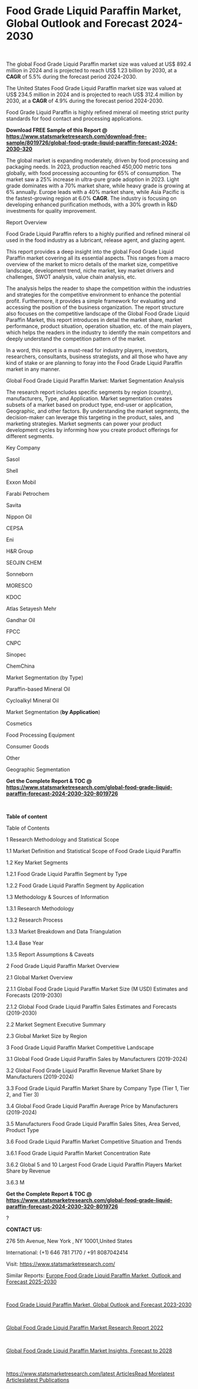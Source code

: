 <h1>Food Grade Liquid Paraffin Market, Global Outlook and Forecast 2024-2030</h1><br/><p>The global Food Grade Liquid Paraffin market size was valued at US$ 892.4 million in 2024 and is projected to reach US$ 1.23 billion by 2030, at a <strong>CAGR</strong> of 5.5% during the forecast period 2024-2030.</p>
 
 
 
 <p>The United States Food Grade Liquid Paraffin market size was valued at US$ 234.5 million in 2024 and is projected to reach US$ 312.4 million by 2030, at a <strong>CAGR</strong> of 4.9% during the forecast period 2024-2030.</p>
 
 
 
 <p>Food Grade Liquid Paraffin is highly refined mineral oil meeting strict purity standards for food contact and processing applications.</p>
 
 
 
 <p><strong>Download FREE Sample of this Report @ <a href="https://www.statsmarketresearch.com/download-free-sample/8019726/global-food-grade-liquid-paraffin-forecast-2024-2030-320">https://www.statsmarketresearch.com/download-free-sample/8019726/global-food-grade-liquid-paraffin-forecast-2024-2030-320</a></strong></p>
 
 
 
 <p>The global market is expanding moderately, driven by food processing and packaging needs. In 2023, production reached 450,000 metric tons globally, with food processing accounting for 65% of consumption. The market saw a 25% increase in ultra-pure grade adoption in 2023. Light grade dominates with a 70% market share, while heavy grade is growing at 6% annually. Europe leads with a 40% market share, while Asia Pacific is the fastest-growing region at 6.0% <strong>CAGR</strong>. The industry is focusing on developing enhanced purification methods, with a 30% growth in R&D investments for quality improvement.</p>
 
 
 
 <p>Report Overview</p>
 
 
 
 <p>Food Grade Liquid Paraffin refers to a highly purified and refined mineral oil used in the food industry as a lubricant, release agent, and glazing agent.</p>
 
 
 
 <p>This report provides a deep insight into the global Food Grade Liquid Paraffin market covering all its essential aspects. This ranges from a macro overview of the market to micro details of the market size, competitive landscape, development trend, niche market, key market drivers and challenges, SWOT analysis, value chain analysis, etc.</p>
 
 
 
 <p>The analysis helps the reader to shape the competition within the industries and strategies for the competitive environment to enhance the potential profit. Furthermore, it provides a simple framework for evaluating and accessing the position of the business organization. The report structure also focuses on the competitive landscape of the Global Food Grade Liquid Paraffin Market, this report introduces in detail the market share, market performance, product situation, operation situation, etc. of the main players, which helps the readers in the industry to identify the main competitors and deeply understand the competition pattern of the market.</p>
 
 
 
 <p>In a word, this report is a must-read for industry players, investors, researchers, consultants, business strategists, and all those who have any kind of stake or are planning to foray into the Food Grade Liquid Paraffin market in any manner.</p>
 
 
 
 <p>Global Food Grade Liquid Paraffin Market: Market Segmentation Analysis</p>
 
 
 
 <p>The research report includes specific segments by region (country), manufacturers, Type, and Application. Market segmentation creates subsets of a market based on product type, end-user or application, Geographic, and other factors. By understanding the market segments, the decision-maker can leverage this targeting in the product, sales, and marketing strategies. Market segments can power your product development cycles by informing how you create product offerings for different segments.</p>
 
 
 
 <p>Key Company</p>
 
 
 
 <p>Sasol</p>
 
 
 
 <p>Shell</p>
 
 
 
 <p>Exxon Mobil</p>
 
 
 
 <p>Farabi Petrochem</p>
 
 
 
 <p>Savita</p>
 
 
 
 <p>Nippon Oil</p>
 
 
 
 <p>CEPSA</p>
 
 
 
 <p>Eni</p>
 
 
 
 <p>H&R Group</p>
 
 
 
 <p>SEOJIN CHEM</p>
 
 
 
 <p>Sonneborn</p>
 
 
 
 <p>MORESCO</p>
 
 
 
 <p>KDOC</p>
 
 
 
 <p>Atlas Setayesh Mehr</p>
 
 
 
 <p>Gandhar Oil</p>
 
 
 
 <p>FPCC</p>
 
 
 
 <p>CNPC</p>
 
 
 
 <p>Sinopec</p>
 
 
 
 <p>ChemChina</p>
 
 
 
 <p>Market Segmentation (by Type)</p>
 
 
 
 <p>Paraffin-based Mineral Oil</p>
 
 
 
 <p>Cycloalkyl Mineral Oil</p>
 
 
 
 <p>Market Segmentation (<strong>by Application</strong>)</p>
 
 
 
 <p>Cosmetics</p>
 
 
 
 <p>Food Processing Equipment</p>
 
 
 
 <p>Consumer Goods</p>
 
 
 
 <p>Other</p>
 
 
 
 <p>Geographic Segmentation</p>
 
 
 
 <div><b>Get the Complete Report & TOC @ <a href="https://www.statsmarketresearch.com/global-food-grade-liquid-paraffin-forecast-2024-2030-320-8019726">https://www.statsmarketresearch.com/global-food-grade-liquid-paraffin-forecast-2024-2030-320-8019726</a></b></div>
 
 
 
 <p><br />
 
 <b>Table of content</b></p>
 
 
 
 <p>Table of Contents<br />
 
 1 Research Methodology and Statistical Scope<br />
 
 1.1 Market Definition and Statistical Scope of Food Grade Liquid Paraffin<br />
 
 1.2 Key Market Segments<br />
 
 1.2.1 Food Grade Liquid Paraffin Segment by Type<br />
 
 1.2.2 Food Grade Liquid Paraffin Segment by Application<br />
 
 1.3 Methodology & Sources of Information<br />
 
 1.3.1 Research Methodology<br />
 
 1.3.2 Research Process<br />
 
 1.3.3 Market Breakdown and Data Triangulation<br />
 
 1.3.4 Base Year<br />
 
 1.3.5 Report Assumptions & Caveats<br />
 
 2 Food Grade Liquid Paraffin Market Overview<br />
 
 2.1 Global Market Overview<br />
 
 2.1.1 Global Food Grade Liquid Paraffin Market Size (M USD) Estimates and Forecasts (2019-2030)<br />
 
 2.1.2 Global Food Grade Liquid Paraffin Sales Estimates and Forecasts (2019-2030)<br />
 
 2.2 Market Segment Executive Summary<br />
 
 2.3 Global Market Size by Region<br />
 
 3 Food Grade Liquid Paraffin Market Competitive Landscape<br />
 
 3.1 Global Food Grade Liquid Paraffin Sales by Manufacturers (2019-2024)<br />
 
 3.2 Global Food Grade Liquid Paraffin Revenue Market Share by Manufacturers (2019-2024)<br />
 
 3.3 Food Grade Liquid Paraffin Market Share by Company Type (Tier 1, Tier 2, and Tier 3)<br />
 
 3.4 Global Food Grade Liquid Paraffin Average Price by Manufacturers (2019-2024)<br />
 
 3.5 Manufacturers Food Grade Liquid Paraffin Sales Sites, Area Served, Product Type<br />
 
 3.6 Food Grade Liquid Paraffin Market Competitive Situation and Trends<br />
 
 3.6.1 Food Grade Liquid Paraffin Market Concentration Rate<br />
 
 3.6.2 Global 5 and 10 Largest Food Grade Liquid Paraffin Players Market Share by Revenue<br />
 
 3.6.3 M</p>
 
 
 
 <div><b>Get the Complete Report & TOC @ <a href="https://www.statsmarketresearch.com/global-food-grade-liquid-paraffin-forecast-2024-2030-320-8019726">https://www.statsmarketresearch.com/global-food-grade-liquid-paraffin-forecast-2024-2030-320-8019726</a></b></div>
 
 
 
 <p>? </p>
 
 
 
 <p><b>CONTACT US:</b><br />
 
 276 5th Avenue, New York , NY 10001,United States<br />
 
 International: (+1) 646 781 7170 / +91 8087042414<br />
 
 Visit: <a href="https://www.statsmarketresearch.com/">https://www.statsmarketresearch.com/</a><br />
 
 Similar Reports: <a href="https://www.statsmarketresearch.com/global-food-grade-liquid-paraffin-forecast-2024-2030-320-8019726">Europe Food Grade Liquid Paraffin Market, Outlook and Forecast 2025-2030</a><br />
 
 <br />
 
 <a href="https://www.statsmarketresearch.com/global-food-grade-liquid-paraffin-forecast-2024-2030-320-8019726">Food Grade Liquid Paraffin Market, Global Outlook and Forecast 2023-2030</a><br />
 
 <br />
 
 <a href="https://www.statsmarketresearch.com/global-food-grade-liquid-paraffin-forecast-2024-2030-320-8019726">Global Food Grade Liquid Paraffin Market Research Report 2022</a><br />
 
 <br />
 
 <a href="https://www.statsmarketresearch.com/global-food-grade-liquid-paraffin-forecast-2024-2030-320-8019726">Global Food Grade Liquid Paraffin Market Insights, Forecast to 2028</a><br />
 
 <br />
 
 <a href="https://gyeongbokgung.com">https://www.statsmarketresearch.com/</a><a href="https://hallyeomaritime.com">latest Articles</a><a href="https://jingwansa.com">Read More</a><a href="https://nguoiviet.jp/">latest Articles</a><a href="https://www.intelmarketresearch.com/">latest Publications</a></p>